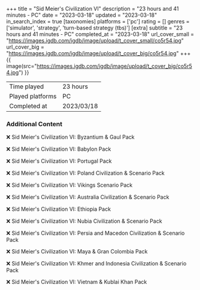 +++
title = "Sid Meier's Civilization VI"
description = "23 hours and 41 minutes - PC"
date = "2023-03-18"
updated = "2023-03-18"
in_search_index = true
[taxonomies]
platforms = ['pc']
rating = []
genres = ['simulator', 'strategy', 'turn-based strategy (tbs)']
[extra]
subtitle = "23 hours and 41 minutes - PC"
completed_at = "2023-03-18"
url_cover_small = "https://images.igdb.com/igdb/image/upload/t_cover_small/co5r54.jpg"
url_cover_big = "https://images.igdb.com/igdb/image/upload/t_cover_big/co5r54.jpg"
+++
{{ image(src="https://images.igdb.com/igdb/image/upload/t_cover_big/co5r54.jpg") }}

|              |            |
| ------------ | ---------- |
| Time played  | 23 hours |
| Played platforms    | PC |
| Completed at | 2023/03/18 |



### Additional Content


❌ Sid Meier's Civilization VI: Byzantium & Gaul Pack

❌ Sid Meier's Civilization VI: Babylon Pack

❌ Sid Meier's Civilization VI: Portugal Pack

❌ Sid Meier's Civilization VI: Poland Civilization & Scenario Pack

❌ Sid Meier's Civilization VI: Vikings Scenario Pack

❌ Sid Meier's Civilization VI: Australia Civilization & Scenario Pack

❌ Sid Meier's Civilization VI: Ethiopia Pack

❌ Sid Meier's Civilization VI: Nubia Civilization & Scenario Pack

❌ Sid Meier's Civilization VI: Persia and Macedon Civilization & Scenario Pack

❌ Sid Meier's Civilization VI: Maya & Gran Colombia Pack

❌ Sid Meier's Civilization VI: Khmer and Indonesia Civilization & Scenario Pack

❌ Sid Meier's Civilization VI: Vietnam & Kublai Khan Pack
